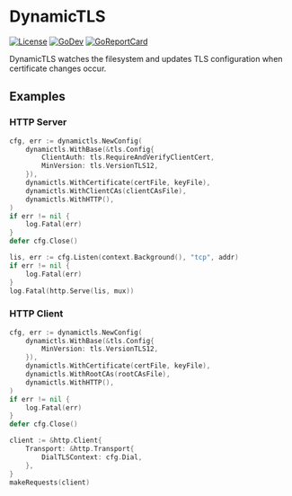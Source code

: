 # DynamicTLS
[![License](https://img.shields.io/badge/license-mit-blue.svg?style=flat-square)](https://raw.githubusercontent.com/abursavich/dynamictls/master/LICENSE)
[![GoDev](https://img.shields.io/badge/go.dev-reference-007d9c?logo=go&logoColor=white&style=flat-square)](https://pkg.go.dev/github.com/abursavich/dynamictls)
[![GoReportCard](https://goreportcard.com/badge/github.com/abursavich/dynamictls)](https://goreportcard.com/report/github.com/abursavich/dynamictls)

DynamicTLS watches the filesystem and updates TLS configuration when certificate changes occur.

## Examples

### HTTP Server

```go
cfg, err := dynamictls.NewConfig(
    dynamictls.WithBase(&tls.Config{
        ClientAuth: tls.RequireAndVerifyClientCert,
        MinVersion: tls.VersionTLS12,
    }),
    dynamictls.WithCertificate(certFile, keyFile),
    dynamictls.WithClientCAs(clientCAsFile),
    dynamictls.WithHTTP(),
)
if err != nil {
    log.Fatal(err)
}
defer cfg.Close()

lis, err := cfg.Listen(context.Background(), "tcp", addr)
if err != nil {
    log.Fatal(err)
}
log.Fatal(http.Serve(lis, mux))
```

### HTTP Client

```go
cfg, err := dynamictls.NewConfig(
    dynamictls.WithBase(&tls.Config{
        MinVersion: tls.VersionTLS12,
    }),
    dynamictls.WithCertificate(certFile, keyFile),
    dynamictls.WithRootCAs(rootCAsFile),
    dynamictls.WithHTTP(),
)
if err != nil {
    log.Fatal(err)
}
defer cfg.Close()

client := &http.Client{
    Transport: &http.Transport{
        DialTLSContext: cfg.Dial,
    },
}
makeRequests(client)
```